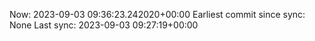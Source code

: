 Now: 2023-09-03 09:36:23.242020+00:00 Earliest commit since sync: None Last sync: 2023-09-03 09:27:19+00:00
